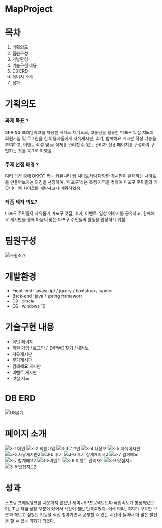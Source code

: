 # MapProject

# 목차

1. 기획의도
2. 팀원구성
3. 개발환경
4. 기술구현 내용
5. DB ERD
6. 페이지 소개
7. 성과

# 기획의도

### 과제 목표 ?
SPRING 프레임워크를 이용한 사이트 제작으로, 크롤링을 활용한 마포구 맛집 지도와
회원가입 및 로그인을 한 이용자들에게 자유게시판, 후기, 함께해요 게시판 작성 기능을 부여하고,
이벤트 작성 및 글 삭제를 관리할 수 있는 관리자 전용 페이지를 구성하여 구현하는 것을 목표로 하였음.

### 주제 선정 배경 ?
여러 의견 중에 OKKY' 라는 커뮤니티 웹 사이트처럼 다양한 게시판이 존재하는 사이트를 만들어보자는 의견을 선정하여, 
'마포구'라는 특정 지역을 정하여 마포구 주민들의 커뮤니티 웹 사이트를 개발하고자 계획하였음.

### 작품 제작 의도?
마포구 주민들이 자유롭게 마포구 맛집, 후기, 이벤트, 일상 이야기를 공유하고,
함께해요 게시판을 통해 마음이 맞는 마포구 주민들의 활동을 권장하기 위함. 


# 팀원구성
![조원소개](https://user-images.githubusercontent.com/94958973/170917121-d57f342b-111e-472b-830a-55ceb9450699.jpg)


# 개발환경

- Front-end : javascript / jquery / bootstrap / jupyter
- Back-end : java / spring framework
- DB : oracle
- OS : windows 10

# 기술구현 내용

- 메인 페이지
- 회원 가입 / 로그인 / ID/PWD 찾기 / 내정보
- 자유게시판
- 후기게시판
- 함께해요 게시판
- 이벤트 게시판
- 맛집 지도

# DB ERD

![DB설계](https://user-images.githubusercontent.com/94958973/151402972-96773a69-c403-4a0b-9bb7-76784b34b3e8.jpg)


# 페이지 소개

![3-1 메인](https://user-images.githubusercontent.com/94958973/151403159-ffc0dc46-1591-44fc-8c2a-e7b812ada3bd.jpg)
![3-2 회원가입](https://user-images.githubusercontent.com/94958973/151403184-82a0a150-4423-4ced-9a0d-b9154b7cef91.jpg)
![3-3로그인](https://user-images.githubusercontent.com/94958973/151403269-d568c138-8942-4610-ab71-e76ccde1d803.jpg)
![3-4 내정보](https://user-images.githubusercontent.com/94958973/151403281-198cf060-0b48-4a89-85e1-abca3923ee12.jpg)
![3-5 자유게시판](https://user-images.githubusercontent.com/94958973/151403289-cf556485-2edf-4c0a-9712-28e633099a80.jpg)
![3-5 자유게시판2](https://user-images.githubusercontent.com/94958973/151403300-d38e237f-e062-4831-bf5e-233ebdcbd0b4.jpg)
![3-6 후기](https://user-images.githubusercontent.com/94958973/151403311-f362cd5c-2ddc-436f-a055-4cb6dc33c8a9.jpg)
![3-6 후기 상세페이지2](https://user-images.githubusercontent.com/94958973/151403385-d3759dfd-3029-483a-8634-43c7acbfdc0a.jpg)
![3-7 함께해요](https://user-images.githubusercontent.com/94958973/151403439-474bcfe5-824d-4e71-ad43-50a3bb7d98ad.jpg)
![3-7 함계해요2](https://user-images.githubusercontent.com/94958973/151403451-4a5153d5-af3d-4499-8f76-6ffa36b2bd88.jpg)
![3-8이벤트](https://user-images.githubusercontent.com/94958973/151403463-8a04d01e-ccb1-4e05-94e9-97d852144ad0.jpg)
![3-8 이벤트 관리자2](https://user-images.githubusercontent.com/94958973/151403476-72696147-9186-4890-830c-0fcdc581bfd9.jpg)
![3-9 맛집지도](https://user-images.githubusercontent.com/94958973/151403491-4a7151c2-06e9-4296-ae3e-987414206cca.jpg)
![3-9 맛집지도2](https://user-images.githubusercontent.com/94958973/151403506-fb4efe8f-c49f-41ab-a5f3-e6db9431b8e6.jpg)

# 성과

스프링 프레임워크를 사용하지 않았던 세미 JSP프로젝트보다 작업속도가 향상되었으며, 초반 작업 설정 부분에 있어서 시간이 훨씬 단축되었다. 이에 따라, 각자가 부족한 부분과 해보고 싶었던 기능을 직접 찾아가면서 공부할 수 있는 시간이 늘어나 더 많은 발전을 할 수 있는 기회가 되었다.

